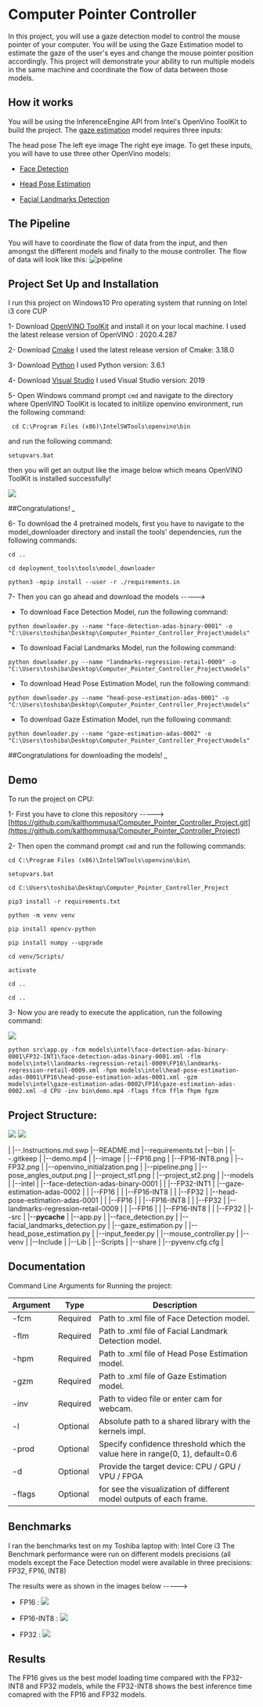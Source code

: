 # Computer Pointer Controller

In this project, you will use a gaze detection model to control the mouse pointer of your computer. You will be using the Gaze Estimation model to estimate the gaze of the user's eyes and change the mouse pointer position accordingly. This project will demonstrate your ability to run multiple models in the same machine and coordinate the flow of data between those models.

## How it works
You will be using the InferenceEngine API from Intel's OpenVino ToolKit to build the project. The [gaze estimation](https://docs.openvinotoolkit.org/latest/omz_models_intel_gaze_estimation_adas_0002_description_gaze_estimation_adas_0002.html) model requires three inputs:

The head pose
The left eye image
The right eye image.
To get these inputs, you will have to use three other OpenVino models:

* [Face Detection](https://docs.openvinotoolkit.org/latest/omz_models_intel_face_detection_adas_binary_0001_description_face_detection_adas_binary_0001.html)

* [Head Pose Estimation](https://docs.openvinotoolkit.org/latest/omz_models_intel_head_pose_estimation_adas_0001_description_head_pose_estimation_adas_0001.html)

* [Facial Landmarks Detection](https://docs.openvinotoolkit.org/latest/omz_models_intel_landmarks_regression_retail_0009_description_landmarks_regression_retail_0009.html)

## The Pipeline
You will have to coordinate the flow of data from the input, and then amongst the different models and finally to the mouse controller. The flow of data will look like this:
![pipeline](https://user-images.githubusercontent.com/42275950/88752009-8b75af80-d161-11ea-911f-7d884123b548.png)

## Project Set Up and Installation


I run this project on Windows10 Pro operating system that running on Intel i3 core CUP

1- Download [OpenVINO ToolKit](https://docs.openvinotoolkit.org/latest/index.html) and install it on your local machine.
I used the latest release version of OpenVINO : 2020.4.287 

2- Download [Cmake](https://cmake.org/download/)
I used the latest release version of Cmake: 3.18.0

3- Download [Python](https://www.python.org/downloads/)
I used Python version: 3.6.1

4- Download [Visual Studio](https://visualstudio.microsoft.com/downloads/)
I used Visual Studio version: 2019

5- Open Windows command prompt `cmd` and navigate to the directory where OpenVINO ToolKit is located to initilize openvino environment, run the following command:

```
 cd C:\Program Files (x86)\IntelSWTools\openvino\bin 
``` 

and run the following command:

```
setupvars.bat
```

then you will get an output like the image below which means OpenVINO ToolKit is installed successfully!

![](image/openvino_initialzation.png) 

##Congratulations! *_*


6- To download the 4 pretrained models, first you have to navigate to the model_downloader directory and install the tools' dependencies, run the following commands:

```
cd ..
```

```
cd deployment_tools\tools\model_downloader
```

```
python3 -mpip install --user -r ./requirements.in
```

7- Then you can go ahead and download the models ----->

* To download Face Detection Model, run the following command:

```
python downloader.py --name "face-detection-adas-binary-0001" -o "C:\Users\toshiba\Desktop\Computer_Pointer_Controller_Project\models"
```

* To download Facial Landmarks Model, run the following command:

```
python downloader.py --name "landmarks-regression-retail-0009" -o "C:\Users\toshiba\Desktop\Computer_Pointer_Controller_Project\models"
```

* To download Head Pose Estimation Model, run the following command:

```
python downloader.py --name "head-pose-estimation-adas-0001" -o "C:\Users\toshiba\Desktop\Computer_Pointer_Controller_Project\models"
```

* To download Gaze Estimation Model, run the following command:

```
python downloader.py --name "gaze-estimation-adas-0002" -o "C:\Users\toshiba\Desktop\Computer_Pointer_Controller_Project\models"
```

##Congratulations for downloading the models! *_*


## Demo

To run the project on CPU:

1- First you have to clone this repository -----> [https://github.com/kalthommusa/Computer_Pointer_Controller_Project.git](https://github.com/kalthommusa/Computer_Pointer_Controller_Project) 

2- Then open the command prompt `cmd` and run the following commands:

```
cd C:\Program Files (x86)\IntelSWTools\openvino\bin\
```

```
setupvars.bat 
```

```
cd C:\Users\toshiba\Desktop\Computer_Pointer_Controller_Project
```

```
pip3 install -r requirements.txt
```

```
python -m venv venv
```

```
pip install opencv-python
```

```
pip install numpy --upgrade
```


```
cd venv/Scripts/
```

```
activate
```

```
cd ..
```

```
cd ..
```

3- Now you are ready to execute the application, run the following command:

![](image/pose_angles_output.png)

```
python src\app.py -fcm models\intel\face-detection-adas-binary-0001\FP32-INT1\face-detection-adas-binary-0001.xml -flm models\intel\landmarks-regression-retail-0009\FP16\landmarks-regression-retail-0009.xml -hpm models\intel\head-pose-estimation-adas-0001\FP16\head-pose-estimation-adas-0001.xml -gzm models\intel\gaze-estimation-adas-0002\FP16\gaze-estimation-adas-0002.xml -d CPU -inv bin\demo.mp4 -flags ffcm fflm fhpm fgzm
```


## Project Structure:

![](image/project_st1.png)
![](image/project_st2.png)

|
|--.Instructions.md.swp
|--README.md
|--requirements.txt
|--bin
| |--.gitkeep
| |--demo.mp4
|
|--image
| |--FP16.png
| |--FP16-INT8.png
| |--FP32.png
| |--openvino_initialzation.png
| |--pipeline.png
| |--pose_angles_output.png
| |--project_st1.png
| |--project_st2.png
|
|--models
| |--intel
|   |--face-detection-adas-binary-0001
|   | |--FP32-INT1
|   |--gaze-estimation-adas-0002
|   | |--FP16
|   | |--FP16-INT8
|   | |--FP32
|   |--head-pose-estimation-adas-0001
|   | |--FP16
|   | |--FP16-INT8
|   | |--FP32
|   |--landmarks-regression-retail-0009
|   | |--FP16
|   | |--FP16-INT8
|   | |--FP32
|
|--src
| |--__pycache__
| |--app.py
| |--face_detection.py
| |--facial_landmarks_detection.py
| |--gaze_estimation.py
| |--head_pose_estimation.py
| |--input_feeder.py
| |--mouse_controller.py
|
|--venv
| |--Include
| |--Lib
| |--Scripts
| |--share
| |--pyvenv.cfg.cfg
| 


## Documentation

Command Line Arguments for Running the project:

Argument|Type|Description
| ------------- | ------------- | -------------
-fcm | Required | Path to .xml file of Face Detection model.
-flm | Required | Path to .xml file of Facial Landmark Detection model.
-hpm| Required | Path to .xml file of Head Pose Estimation model.
-gzm| Required | Path to .xml file of Gaze Estimation model.
-inv| Required | Path to video file or enter cam for webcam.
-l| Optional | Absolute path to a shared library with the kernels impl.
-prod  | Optional | Specify confidence threshold which the value here in range(0, 1), default=0.6
-d | Optional | Provide the target device: CPU / GPU / VPU / FPGA
-flags  | Optional | for see the visualization of different model outputs of each frame.


## Benchmarks

I ran the benchmarks test on my Toshiba laptop with: Intel Core i3 
The Benchmark performance were run on different models precisions (all models except the Face Detection model were available in three precisions: FP32, FP16, INT8)

The results were as shown in the images below ----->

* FP16 :
![](image/FP16.png)

* FP16-INT8 :
![](image/FP16-INT8.png)

* FP32 :
![](image/FP32.png)


## Results


The FP16 gives us the best model loading time compared with the FP32-INT8 and FP32 models, while the FP32-INT8 shows the best inference time comapred with the FP16 and FP32 models. 
